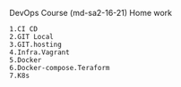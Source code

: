 DevOps Course (md-sa2-16-21)
Home work

    1.CI CD
    2.GIT Local
    3.GIT.hosting
    4.Infra.Vagrant
    5.Docker
    6.Docker-compose.Teraform
    7.K8s
